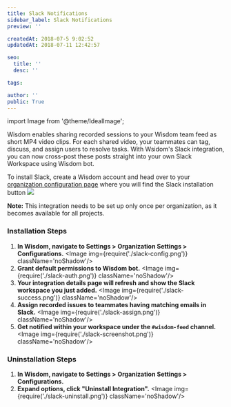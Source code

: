 ```yaml
---
title: Slack Notifications
sidebar_label: Slack Notifications
preview: ''

createdAt: 2018-07-5 9:02:52
updatedAt: 2018-07-11 12:42:57

seo:
  title: ''
  desc: ''

tags:

author: ''
public: True
---
```


import Image from '@theme/IdealImage';


Wisdom enables sharing recorded sessions to your Wisdom team feed as short MP4 video clips. For each shared video, your teammates can tag, discuss, and assign users to resolve tasks. With Wsidom's Slack integration, you can now cross-post these posts straight into your own Slack Workspace using Wisdom bot. 


To install Slack, create a Wisdom account and head over to your [organization configuration page](https://app.getwisdom.io/org/~/configs/info) where you will find the Slack installation button <a href='https://app.getwisdom.io/org/~/configs/info' target='blank' rel='noopener nofollow noreferrer'><img src='https://platform.slack-edge.com/img/add_to_slack@2x.png' className='inlineMini'/></a>

**Note:** This integration needs to be set up only once per organization, as it becomes available for all projects.


### Installation Steps

1. **In Wisdom, navigate to Settings > Organization Settings > Configurations.** <Image img={require('./slack-config.png')} className='noShadow'/>
2. **Grant default permissions to Wisdom bot.** <Image img={require('./slack-auth.png')} className='noShadow'/><br/>
3. **Your integration details page will refresh and show the Slack workspace you just added.** <Image img={require('./slack-success.png')} className='noShadow'/><br/>
4. **Assign recorded issues to teammates having matching emails in Slack.** <Image img={require('./slack-assign.png')} className='noShadow'/><br/>
5. **Get notified within your workspace under the `#wisdom-feed` channel.** <Image img={require('./slack-screenshot.png')} className='noShadow'/><br/>


### Uninstallation Steps

1. **In Wisdom, navigate to Settings > Organization Settings > Configurations.** 
2. **Expand options, click "Uninstall Integration".** <Image img={require('./slack-uninstall.png')} className='noShadow'/>


